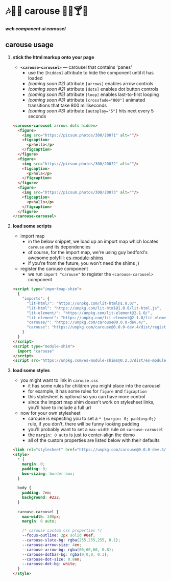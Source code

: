 
# 🎶🍻🍺 carouse 🍹🍷🍸🚬

***web component ui carousel***

## carouse usage

1. **stick the html markup onto your page**

    - **`<carouse-carousel>`** — carousel that contains 'panes'
      - use the `[hidden]` attribute to hide the component until it has loaded
      - *(coming soon #2)* attribute `[arrows]` enables arrow controls
      - *(coming soon #2)* attribute `[dots]` enables dot button controls
      - *(coming soon #5)* attribute `[loop]` enables last-to-first looping
      - *(coming soon #3)* attribute `[crossfade="800"]` animated transitions that take 800 milliseconds
      - *(coming soon #3)* attribute `[autoplay="5"]` hits next every 5 seconds

    ```html
    <carouse-carousel arrows dots hidden>
      <figure>
        <img src="https://picsum.photos/300/200?1" alt=""/>
        <figcaption>
          <p>hello</p>
        </figcaption>
      </figure>
      <figure>
        <img src="https://picsum.photos/300/200?2" alt=""/>
        <figcaption>
          <p>hola</p>
        </figcaption>
      </figure>
      <figure>
        <img src="https://picsum.photos/300/200?3" alt=""/>
        <figcaption>
          <p>hallo</p>
        </figcaption>
      </figure>
    </carouse-carousel>
    ```

2. **load some scripts**

    - import map
      - in the below snippet, we load up an import map which locates `carouse` and its dependencies
      - of course, for the import map, we're using guy bedford's awesome polyfill: [es-module-shims](https://github.com/guybedford/es-module-shims)
      - if you're from the future, you won't need the shims ;)
    - register the carouse component
      - we run `import "carouse"` to register the `<carouse-carousel>` component

    ```html
    <script type="importmap-shim">
      {
        "imports": {
          "lit-html/": "https://unpkg.com/lit-html@1.0.0/",
          "lit-html": "https://unpkg.com/lit-html@1.0.0/lit-html.js",
          "lit-element/": "https://unpkg.com/lit-element@2.1.0/",
          "lit-element": "https://unpkg.com/lit-element@2.1.0/lit-element.js",
          "carouse/": "https://unpkg.com/carouse@0.0.0-dev.4/",
          "carouse": "https://unpkg.com/carouse@0.0.0-dev.4/dist/register-all.js"
        }
      }
    </script>
    <script type="module-shim">
      import "carouse"
    </script>
    <script src="https://unpkg.com/es-module-shims@0.2.3/dist/es-module-shims.js"></script>
    ```

3. **load some styles**

    - you might want to link in `carouse.css`
      - it has some rules for children you might place into the carousel
      - for example, it has some rules for `figure` and `figcaption`
      - this stylesheet is optional so you can have more control
      - since the import map shim doesn't work on stylesheet links, you'll have to include a full url
    - now for your own stylesheet
      - carouse is expecting you to set a `* {margin: 0; padding:0;}` rule, if you don't, there will be funny looking padding
      - you'll probably want to set a `max-width` rule on `carouse-carousel`
      - the `margin: 0 auto` is just to center-align the demo
      - all of the custom properties are listed below with their defaults

    ```html
    <link rel="stylesheet" href="https://unpkg.com/carouse@0.0.0-dev.3/source/carouse.css"/>
    <style>
      * {
        margin: 0;
        padding: 0;
        box-sizing: border-box;
      }
      
      body {
        padding: 2em;
        background: #222;
      }
      
      carouse-carousel {
        max-width: 300px;
        margin: 0 auto;

        /* carouse custom css properties */
        --focus-outline: 2px solid #0ef;
        --carouse-slate-bg: rgba(255,255,255, 0.1);
        --carouse-arrow-size: 4em;
        --carouse-arrow-bg: rgba(60,60,60, 0.8);
        --carouse-dotbar-bg: rgba(0,0,0, 0.3);
        --carouse-dot-size: 0.8em;
        --carouse-dot-bg: white;
      }
    </style>
    ```
